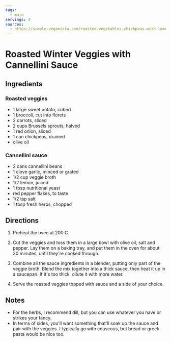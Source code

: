 ```yaml
---
tags:
  - main
servings: 4
sources:
  - https://simple-veganista.com/roasted-vegetables-chickpeas-with-lemon/
---
```


# Roasted Winter Veggies with Cannellini Sauce

## Ingredients

### Roasted veggies

- 1 large sweet potato, cubed
- 1 broccoli, cut into florets
- 2 carrots, sliced
- 2 cups Brussels sprouts, halved
- 1 red onion, sliced
- 1 can chickpeas, drained
- olive oil

### Cannellini sauce

- 2 cans cannellini beans
- 1 clove garlic, minced or grated
- 1/2 cup veggie broth
- 1/2 lemon, juiced
- 1 tbsp nutritional yeast
- red pepper flakes, to taste
- 1/2 tsp salt
- 1 tbsp fresh herbs, chopped

## Directions

1. Preheat the oven at 200 C.

2. Cut the veggies and toss them in a large bowl with olive oil, salt and pepper. Lay them on a baking tray, and put them in the oven for about 30 minutes, until they're cooked through.

3. Combine all the sauce ingredients in a blender, putting only part of the veggie broth. Blend the mix together into a thick sauce, then heat it up in a saucepan. If it's too thick, dilute it with more water.

4. Serve the roasted veggies topped with sauce and a side of your choice.

## Notes

- For the herbs, I recommend dill, but you can use whatever you have or strikes your fancy.
- In terms of sides, you'll want something that'll soak up the sauce and pair with the veggies. I typically go with couscous, but bread or greek pasta would be nice too.
